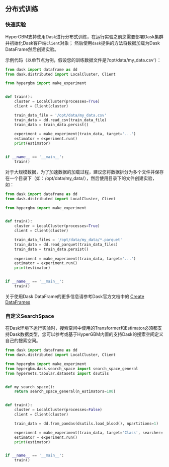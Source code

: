 ## 分布式训练



### 快速实验

HyperGBM支持使用Dask进行分布式训练，在运行实验之前您需要部署Dask集群并初始化Dask客户端`Client`对象； 然后使用`dask`提供的方法将数据加载为Dask DataFrame然后创建实验。

示例代码（以单节点为例，假设您的训练数据文件是‘/opt/data/my_data.csv’）：

```python
from dask import dataframe as dd
from dask.distributed import LocalCluster, Client

from hypergbm import make_experiment


def train():
    cluster = LocalCluster(processes=True)
    client = Client(cluster)

    train_data_file = '/opt/data/my_data.csv'
    train_data = dd.read_csv(train_data_file)
    train_data = train_data.persist()
    
    experiment = make_experiment(train_data, target='...')
    estimator = experiment.run()
    print(estimator)


if __name__ == '__main__':
    train()

```



对于大规模数据，为了加速数据的加载过程，建议您将数据拆分为多个文件并保存在一个目录下（如：/opt/data/my_data/），然后使用目录下的文件创建实验，如：

```python
from dask import dataframe as dd
from dask.distributed import LocalCluster, Client

from hypergbm import make_experiment


def train():
    cluster = LocalCluster(processes=True)
    client = Client(cluster)

    train_data_files = '/opt/data/my_data/*.parquet'
    train_data = dd.read_parquet(train_data_files)
    train_data = train_data.persist()
    
    experiment = make_experiment(train_data, target='...')
    estimator = experiment.run()
    print(estimator)


if __name__ == '__main__':
    train()

```


关于使用Dask DataFrame的更多信息请参考Dask官方文档中的 [Create DataFrames](https://docs.dask.org/en/latest/dataframe-api.html#create-dataframes)



### 自定义SearchSpace

在Dask环境下运行实验时，搜索空间中使用的Transformer和Estimator必须都支持Dask数据类型，您可以参考或基于HyperGBM内置的支持Dask的搜索空间定义自己的搜索空间。


```python
from dask import dataframe as dd
from dask.distributed import LocalCluster, Client

from hypergbm import make_experiment
from hypergbm.dask.search_space import search_space_general
from hypernets.tabular.datasets import dsutils


def my_search_space():
    return search_space_general(n_estimators=100)


def train():
    cluster = LocalCluster(processes=False)
    client = Client(cluster)

    train_data = dd.from_pandas(dsutils.load_blood(), npartitions=1)

    experiment = make_experiment(train_data, target='Class', searcher='mcts', search_space=my_search_space)
    estimator = experiment.run()
    print(estimator)


if __name__ == '__main__':
    train()



```


